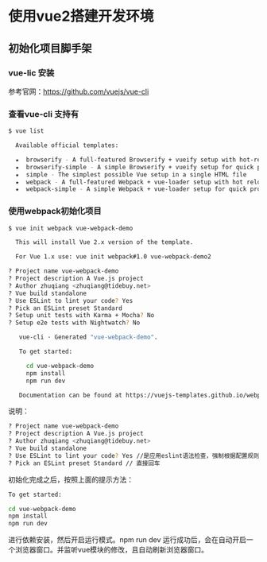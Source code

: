 # 使用vue2搭建开发环境
## 初始化项目脚手架
### vue-lic 安装

  参考官网：https://github.com/vuejs/vue-cli
### 查看vue-cli 支持有
```bash
$ vue list

  Available official templates:

  ★  browserify - A full-featured Browserify + vueify setup with hot-reload, linting & unit testing.
  ★  browserify-simple - A simple Browserify + vueify setup for quick prototyping.
  ★  simple - The simplest possible Vue setup in a single HTML file
  ★  webpack - A full-featured Webpack + vue-loader setup with hot reload, linting, testing & css extraction.
  ★  webpack-simple - A simple Webpack + vue-loader setup for quick prototyping.
```

### 使用webpack初始化项目

```bash
$ vue init webpack vue-webpack-demo

  This will install Vue 2.x version of the template.

  For Vue 1.x use: vue init webpack#1.0 vue-webpack-demo2

? Project name vue-webpack-demo
? Project description A Vue.js project
? Author zhuqiang <zhuqiang@tidebuy.net>
? Vue build standalone
? Use ESLint to lint your code? Yes
? Pick an ESLint preset Standard
? Setup unit tests with Karma + Mocha? No
? Setup e2e tests with Nightwatch? No

   vue-cli · Generated "vue-webpack-demo".

   To get started:

     cd vue-webpack-demo
     npm install
     npm run dev

   Documentation can be found at https://vuejs-templates.github.io/webpack
```
说明：
```bash
? Project name vue-webpack-demo        
? Project description A Vue.js project 
? Author zhuqiang <zhuqiang@tidebuy.net>
? Vue build standalone  
? Use ESLint to lint your code? Yes //是应用eslint语法检查，强制根据配置规则进行检查语法
? Pick an ESLint preset Standard // 直接回车

```
初始化完成之后，按照上面的提示方法：
```bash
To get started:

cd vue-webpack-demo
npm install
npm run dev
```
进行依赖安装，然后开启运行模式。npm run dev 运行成功后，会在自动开启一个浏览器窗口。并监听vue模块的修改，且自动刷新浏览器窗口。

